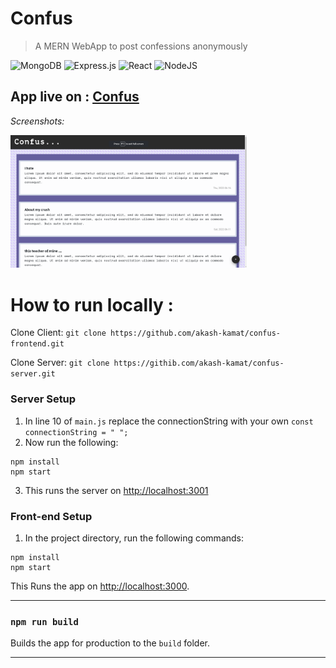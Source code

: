 # Confus


> A MERN WebApp to post confessions anonymously

 
![MongoDB](https://img.shields.io/badge/MongoDB-%234ea94b.svg?style=for-the-badge&logo=mongodb&logoColor=white)
![Express.js](https://img.shields.io/badge/express.js-%23404d59.svg?style=for-the-badge&logo=express&logoColor=%2361DAFB)
![React](https://img.shields.io/badge/react-%2320232a.svg?style=for-the-badge&logo=react&logoColor=%2361DAFB)
![NodeJS](https://img.shields.io/badge/node.js-6DA55F?style=for-the-badge&logo=node.js&logoColor=white)

## App live on : [Confus](https://confus.netlify.app)

*Screenshots:*

<img src="https://github.com/akash-kamat/confus-frontend/blob/main/Screenshot%20from%202022-06-18%2018-51-30.png?raw=true" width=75%>



# How to run locally :

Clone Client: `git clone https://github.com/akash-kamat/confus-frontend.git`

Clone Server: `git clone https://githib.com/akash-kamat/confus-server.git`


### Server Setup

1. In line 10 of `main.js` replace the connectionString with your own ``` const connectionString = " "; ```
2. Now run the following:

```
npm install
npm start
```
3. This runs the server on [http://localhost:3001](http://localhost:3001)


### Front-end Setup

1. In the project directory, run the following commands:

```
npm install
npm start
```

This Runs the app on [http://localhost:3000](http://localhost:3000).


-------------------------------------------------------------------------


### `npm run build`

Builds the app for production to the `build` folder.

-----------------------------------------------------------------------------
